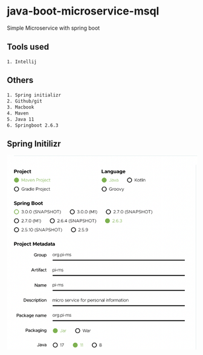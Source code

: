 # java-boot-microservice-msql
Simple Microservice with spring boot

## **Tools used**
    1. Intellij 

## **Others**
    1. Spring initializr
    2. Github/git
    3. Macbook
    4. Maven
    5. Java 11
    6. Springboot 2.6.3
    


## Spring Initilizr
![This is an image](/assets/images/spring.png)



